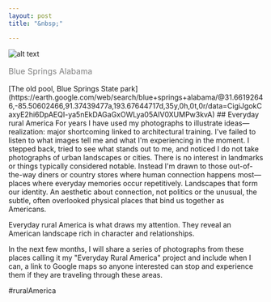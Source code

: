 ```yaml
---
layout: post
title: "&nbsp;"

---
```

![alt text](https://jonkalev.s3.us-west-2.amazonaws.com/20230203-Blue+springs_DSF9445.jpg)
<p style="color: grey; font-size: 16px;">Blue Springs Alabama</p>
[The old pool, Blue Springs State park](https://earth.google.com/web/search/blue+springs+alabama/@31.66192646,-85.50602466,91.37439477a,193.67644717d,35y,0h,0t,0r/data=CigiJgokCaxyE2hi6DpAEQI-ya5nEkDAGaGxOWLya05AIV0XUMPw3kvA)
## Everyday rural America 
For years I have used my photographs to illustrate ideas—realization: major shortcoming linked to architectural training.
I've failed to listen to what images tell me and what I'm experiencing in the moment.  
I stepped back, tried to see what stands out to me, and noticed I do not take photographs of urban landscapes or cities. There is no interest in landmarks or things typically considered notable.
Instead I'm drawn to those out-of-the-way diners or country stores where human connection happens most—places where everyday memories occur repetitively.
Landscapes that form our identity. An aesthetic about connection, not politics or the unusual, the subtle, often overlooked physical places that bind us together as Americans.

Everyday rural America is what draws my attention.
They reveal an American landscape rich in character and relationships.
 
In the next few months, I will share a series of photographs from these places calling it my "Everyday Rural America" project and include when I can, a link to Google maps so anyone interested can stop and experience them if they are traveling through these areas.

#ruralAmerica 
